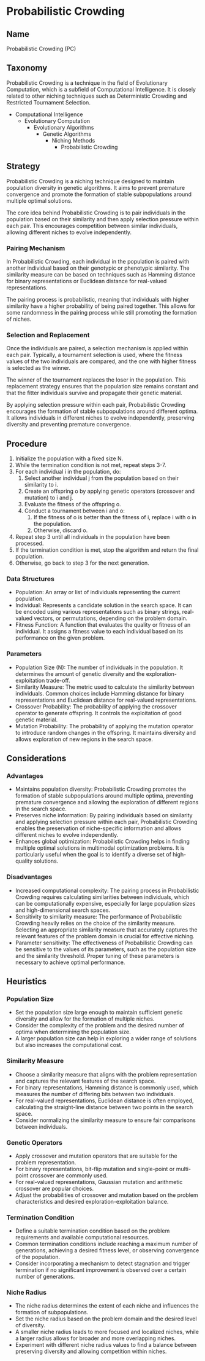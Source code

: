 # Probabilistic Crowding

## Name

Probabilistic Crowding (PC)

## Taxonomy

Probabilistic Crowding is a technique in the field of Evolutionary Computation, which is a subfield of Computational Intelligence. It is closely related to other niching techniques such as Deterministic Crowding and Restricted Tournament Selection.

- Computational Intelligence
  - Evolutionary Computation
    - Evolutionary Algorithms
      - Genetic Algorithms
        - Niching Methods
          - Probabilistic Crowding

## Strategy

Probabilistic Crowding is a niching technique designed to maintain population diversity in genetic algorithms. It aims to prevent premature convergence and promote the formation of stable subpopulations around multiple optimal solutions.

The core idea behind Probabilistic Crowding is to pair individuals in the population based on their similarity and then apply selection pressure within each pair. This encourages competition between similar individuals, allowing different niches to evolve independently.

### Pairing Mechanism

In Probabilistic Crowding, each individual in the population is paired with another individual based on their genotypic or phenotypic similarity. The similarity measure can be based on techniques such as Hamming distance for binary representations or Euclidean distance for real-valued representations.

The pairing process is probabilistic, meaning that individuals with higher similarity have a higher probability of being paired together. This allows for some randomness in the pairing process while still promoting the formation of niches.

### Selection and Replacement

Once the individuals are paired, a selection mechanism is applied within each pair. Typically, a tournament selection is used, where the fitness values of the two individuals are compared, and the one with higher fitness is selected as the winner.

The winner of the tournament replaces the loser in the population. This replacement strategy ensures that the population size remains constant and that the fitter individuals survive and propagate their genetic material.

By applying selection pressure within each pair, Probabilistic Crowding encourages the formation of stable subpopulations around different optima. It allows individuals in different niches to evolve independently, preserving diversity and preventing premature convergence.

## Procedure

1. Initialize the population with a fixed size N.
2. While the termination condition is not met, repeat steps 3-7.
3. For each individual i in the population, do:
   1. Select another individual j from the population based on their similarity to i.
   2. Create an offspring o by applying genetic operators (crossover and mutation) to i and j.
   3. Evaluate the fitness of the offspring o.
   4. Conduct a tournament between i and o:
      1. If the fitness of o is better than the fitness of i, replace i with o in the population.
      2. Otherwise, discard o.
4. Repeat step 3 until all individuals in the population have been processed.
5. If the termination condition is met, stop the algorithm and return the final population.
6. Otherwise, go back to step 3 for the next generation.

### Data Structures

- Population: An array or list of individuals representing the current population.
- Individual: Represents a candidate solution in the search space. It can be encoded using various representations such as binary strings, real-valued vectors, or permutations, depending on the problem domain.
- Fitness Function: A function that evaluates the quality or fitness of an individual. It assigns a fitness value to each individual based on its performance on the given problem.

### Parameters

- Population Size (N): The number of individuals in the population. It determines the amount of genetic diversity and the exploration-exploitation trade-off.
- Similarity Measure: The metric used to calculate the similarity between individuals. Common choices include Hamming distance for binary representations and Euclidean distance for real-valued representations.
- Crossover Probability: The probability of applying the crossover operator to generate offspring. It controls the exploitation of good genetic material.
- Mutation Probability: The probability of applying the mutation operator to introduce random changes in the offspring. It maintains diversity and allows exploration of new regions in the search space.

## Considerations

### Advantages

- Maintains population diversity: Probabilistic Crowding promotes the formation of stable subpopulations around multiple optima, preventing premature convergence and allowing the exploration of different regions in the search space.
- Preserves niche information: By pairing individuals based on similarity and applying selection pressure within each pair, Probabilistic Crowding enables the preservation of niche-specific information and allows different niches to evolve independently.
- Enhances global optimization: Probabilistic Crowding helps in finding multiple optimal solutions in multimodal optimization problems. It is particularly useful when the goal is to identify a diverse set of high-quality solutions.

### Disadvantages

- Increased computational complexity: The pairing process in Probabilistic Crowding requires calculating similarities between individuals, which can be computationally expensive, especially for large population sizes and high-dimensional search spaces.
- Sensitivity to similarity measure: The performance of Probabilistic Crowding heavily relies on the choice of the similarity measure. Selecting an appropriate similarity measure that accurately captures the relevant features of the problem domain is crucial for effective niching.
- Parameter sensitivity: The effectiveness of Probabilistic Crowding can be sensitive to the values of its parameters, such as the population size and the similarity threshold. Proper tuning of these parameters is necessary to achieve optimal performance.

## Heuristics

### Population Size

- Set the population size large enough to maintain sufficient genetic diversity and allow for the formation of multiple niches.
- Consider the complexity of the problem and the desired number of optima when determining the population size.
- A larger population size can help in exploring a wider range of solutions but also increases the computational cost.

### Similarity Measure

- Choose a similarity measure that aligns with the problem representation and captures the relevant features of the search space.
- For binary representations, Hamming distance is commonly used, which measures the number of differing bits between two individuals.
- For real-valued representations, Euclidean distance is often employed, calculating the straight-line distance between two points in the search space.
- Consider normalizing the similarity measure to ensure fair comparisons between individuals.

### Genetic Operators

- Apply crossover and mutation operators that are suitable for the problem representation.
- For binary representations, bit-flip mutation and single-point or multi-point crossover are commonly used.
- For real-valued representations, Gaussian mutation and arithmetic crossover are popular choices.
- Adjust the probabilities of crossover and mutation based on the problem characteristics and desired exploration-exploitation balance.

### Termination Condition

- Define a suitable termination condition based on the problem requirements and available computational resources.
- Common termination conditions include reaching a maximum number of generations, achieving a desired fitness level, or observing convergence of the population.
- Consider incorporating a mechanism to detect stagnation and trigger termination if no significant improvement is observed over a certain number of generations.

### Niche Radius

- The niche radius determines the extent of each niche and influences the formation of subpopulations.
- Set the niche radius based on the problem domain and the desired level of diversity.
- A smaller niche radius leads to more focused and localized niches, while a larger radius allows for broader and more overlapping niches.
- Experiment with different niche radius values to find a balance between preserving diversity and allowing competition within niches.


